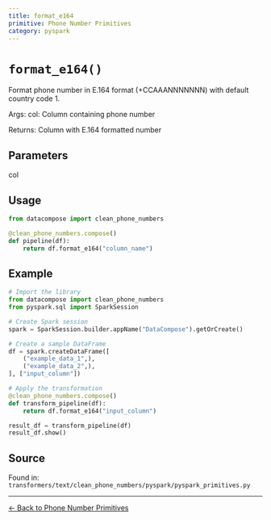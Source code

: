 ```yaml
---
title: format_e164
primitive: Phone Number Primitives
category: pyspark
---
```


# `format_e164()`

Format phone number in E.164 format (+CCAAANNNNNNN) with default country code 1.

Args:
    col: Column containing phone number
    
Returns:
    Column with E.164 formatted number

## Parameters

col

## Usage

```python
from datacompose import clean_phone_numbers

@clean_phone_numbers.compose()
def pipeline(df):
    return df.format_e164("column_name")
```

## Example

```python
# Import the library
from datacompose import clean_phone_numbers
from pyspark.sql import SparkSession

# Create Spark session
spark = SparkSession.builder.appName("DataCompose").getOrCreate()

# Create a sample DataFrame
df = spark.createDataFrame([
    ("example_data_1",),
    ("example_data_2",),
], ["input_column"])

# Apply the transformation
@clean_phone_numbers.compose()
def transform_pipeline(df):
    return df.format_e164("input_column")

result_df = transform_pipeline(df)
result_df.show()
```

## Source

Found in: `transformers/text/clean_phone_numbers/pyspark/pyspark_primitives.py`

---
[← Back to Phone Number Primitives](/primitives/phone-numbers)
